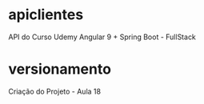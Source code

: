 # apiclientes
API do Curso Udemy Angular 9 + Spring Boot - FullStack

# versionamento
Criação do Projeto - Aula 18

